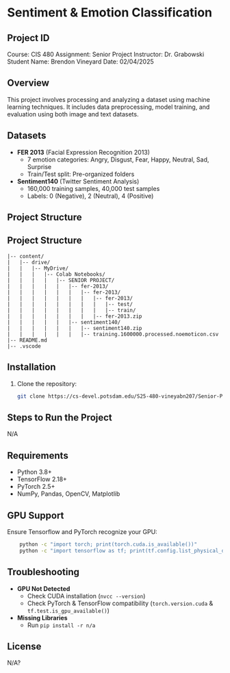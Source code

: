 # Sentiment & Emotion Classification

## Project ID
Course: CIS 480
Assignment: Senior Project
Instructor: Dr. Grabowski
Student Name: Brendon Vineyard
Date: 02/04/2025

## Overview
This project involves processing and analyzing a dataset using machine learning techniques. It includes data preprocessing, model training, and evaluation using both image and text datasets.

## Datasets
- **FER 2013** (Facial Expression Recognition 2013)
    - 7 emotion categories: Angry, Disgust, Fear, Happy, Neutral, Sad, Surprise
    - Train/Test split: Pre-organized folders
- **Sentiment140** (Twitter Sentiment Analysis)
    - 160,000 training samples, 40,000 test samples
    - Labels: 0 (Negative), 2 (Neutral), 4 (Positive)

## Project Structure
## Project Structure
```
|-- content/
|   |-- drive/
|   |   |-- MyDrive/
|   |   |   |-- Colab Notebooks/
|   |   |   |   |-- SENIOR PROJECT/
|   |   |   |   |   |-- fer-2013/
|   |   |   |   |   |   |-- fer-2013/
|   |   |   |   |   |   |   |-- fer-2013/
|   |   |   |   |   |   |   |   |-- test/
|   |   |   |   |   |   |   |   |-- train/
|   |   |   |   |   |   |   |-- fer-2013.zip
|   |   |   |   |   |-- sentiment140/
|   |   |   |   |   |   |-- sentiment140.zip
|   |   |   |   |   |   |-- training.1600000.processed.noemoticon.csv
|-- README.md
|-- .vscode
```

## Installation
1. Clone the repository:
   ```sh
   git clone https://cs-devel.potsdam.edu/S25-480-vineyabn207/Senior-Project-vineyabn207.git
   ```

## Steps to Run the Project
N/A

## Requirements
- Python 3.8+
- TensorFlow 2.18+
- PyTorch 2.5+
- NumPy, Pandas, OpenCV, Matplotlib

## GPU Support
Ensure Tensorflow and PyTorch recognize your GPU:
```bash
    python -c "import torch; print(torch.cuda.is_available())"
    python -c "import tensorflow as tf; print(tf.config.list_physical_devices('GPU'))"
```

## Troubleshooting
- **GPU Not Detected**
    - Check CUDA installation (`nvcc --version`)
    - Check PyTorch & TensorFlow compatibility (`torch.version.cuda` & `tf.test.is_gpu_available()`)
- **Missing Libraries**
    - Run `pip install -r n/a`

## License
N/A?